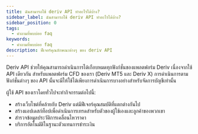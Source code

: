 ```yaml
---
title: ฉันสามารถใช้ deriv API ทำอะไรได้บ้าง?
sidebar_label: ฉันสามารถใช้ deriv API ทำอะไรได้บ้าง?
sidebar_position: 0
tags:
  - คำถามที่พบบ่อย faq
keywords:
  - คำถามที่พบบ่อย faq
description: ฟีเจอร์คุณลักษณะต่างๆ ของ deriv API
---
```


Deriv API ช่วยให้คุณสามารถดำเนินการได้เกือบหมดทุกฟังก์ชั่นของแพลตฟอร์ม Deriv เนื่องจากใช้ API เดียวกัน สำหรับแพลตฟอร์ม CFD ของเรา (Deriv MT5 และ Deriv X) การดำเนินการตามฟังก์ชั่นต่างๆ ของ API
นั้นจะมีให้ใช้ได้เพียงการดำเนินการบางอย่างสำหรับจัดการบัญชีเท่านั้น

ผู้ใช้ API ของเราโดยทั่วไปจะทำกิจกรรมต่อไปนี้:

- สร้างเว็บไซต์ที่คล้ายกับ Deriv แต่มีฟีเจอร์คุณสมบัติที่แตกต่างกันไป
- สร้างแอปเดสก์ท็อปเพื่อดำเนินการเทรดสำหรับตัวของผู้ใช้เองและลูกค้าของพวกเขา
- สำรวจข้อมูลประวัติการเคลื่อนไหวราคา
- บริการอัตโนมัติในฐานะตัวแทนการชำระเงิน
